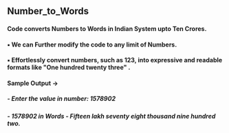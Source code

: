 ## Number_to_Words
#### Code converts Numbers to Words in Indian System upto Ten Crores.
#### ▪️ We can Further modify the code to any limit of Numbers.
#### ▪️ Effortlessly convert numbers, such as 123, into expressive and readable formats like "One hundred twenty three" .
#### Sample Output ->
##### - Enter the value in number: 1578902
##### - 1578902 in Words -  Fifteen lakh seventy eight thousand nine hundred two.
